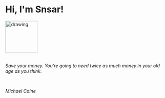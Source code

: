 <h1>Hi, I'm Snsar!</h1> <img src="https://acegif.com/wp-content/uploads/2021/4fh5wi/pepefrg-21.gif" alt="drawing"  height = "100"/> <br> <br> <p><i>Save your money. You're going to need twice as much money in your old age as you think.</i></p> <br> <p><i>Michael Caine</i></p>